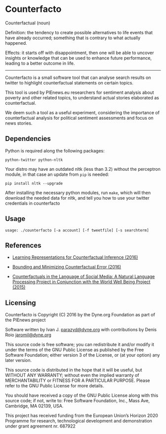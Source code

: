 
# Counterfacto

Counterfactual (noun)

Definition: the tendency to create possible alternatives to life events
that have already occurred; something that is contrary to what actually
happened.

Effects: it starts off with disappointment, then one will be able to
uncover insights or knowledge that can be used to enhance future
performance, leading to a better outcome in life.

----------------------------------------------------------------------------------

Counterfacto is a small software tool that can analyse search results
on twitter to highlight counterfactual statements on certain topics.

This tool is used by PIEnews.eu researchers for sentiment analysis
about poverty and other related topics, to understand actual stories
elaborated as counterfactual.

We deem such a tool as a useful experiment, considering the importance
of counterfactual analysis for political sentiment assessments and
focus on news stories.

## Dependencies

Python is required along the following packages:

```
python-twitter python-nltk
```

Your distro may have an outdated nltk (less than 3.2) without the
perceptron module, in that case an update from `pip` is needed:

```
pip install nltk --upgrade
```

After installing the necessary python modules, run `make`, which will
then download the needed data for nltk, and tell you how to use your
twitter credentials in counterfacto

## Usage

```
usage: ./counterfacto [-a account] [-f tweetfile] [-s searchterm]
```

## References

- [Learning Representations for Counterfactual Inference (2016)](http://jmlr.org/proceedings/papers/v48/johansson16.pdf)

- [Bounding and Minimizing Counterfactual Error (2016)](https://arxiv.org/abs/1606.03976)

- [Counterfactuals in the Language of Social Media: A Natural Language Processing Project in Conjunction with the World Well Being Project (2015)](http://www.seas.upenn.edu/~cse400/CSE400_2015_2016/reports/report_15.pdf)

## Licensing

Counterfacto is Copyright (C) 2016 by the Dyne.org Foundation
as part of the PIEnews project

Software written by Ivan J. <parazyd@dyne.org>
with contributions by Denis Roio <jaromil@dyne.org>

This source code is free software; you can redistribute it and/or
modify it under the terms of the GNU Public License as published by the
Free Software Foundation; either version 3 of the License, or (at your
option) any later version.

This source code is distributed in the hope that it will be useful, but
WITHOUT ANY WARRANTY; without even the implied warranty of
MERCHANTABILITY or FITNESS FOR A PARTICULAR PURPOSE.  Please refer to
the GNU Public License for more details.

You should have received a copy of the GNU Public License along with
this source code; if not, write to: Free Software Foundation, Inc.,
Mass Ave, Cambridge, MA 02139, USA.

This project has received funding from the European Union’s Horizon 2020
Programme for research, technological development and demonstration under
grant agreement nr. 687922
